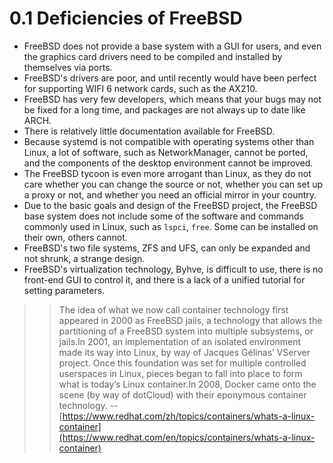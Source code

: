 # 0.1 Deficiencies of FreeBSD

- FreeBSD does not provide a base system with a GUI for users, and even the graphics card drivers need to be compiled and installed by themselves via ports.
- FreeBSD's drivers are poor, and until recently would have been perfect for supporting WIFI 6 network cards, such as the AX210.
- FreeBSD has very few developers, which means that your bugs may not be fixed for a long time, and packages are not always up to date like ARCH.
- There is relatively little documentation available for FreeBSD.
- Because systemd is not compatible with operating systems other than Linux, a lot of software, such as NetworkManager, cannot be ported, and the components of the desktop environment cannot be improved.
- The FreeBSD tycoon is even more arrogant than Linux, as they do not care whether you can change the source or not, whether you can set up a proxy or not, and whether you need an official mirror in your country.
- Due to the basic goals and design of the FreeBSD project, the FreeBSD base system does not include some of the software and commands commonly used in Linux, such as `lspci`, `free`. Some can be installed on their own, others cannot.
- FreeBSD's two file systems, ZFS and UFS, can only be expanded and not shrunk, a strange design.
- FreeBSD's virtualization technology, Byhve, is difficult to use, there is no front-end GUI to control it, and there is a lack of a unified tutorial for setting parameters.

>>The idea of what we now call container technology first appeared in 2000 as FreeBSD jails, a technology that allows the partitioning of a FreeBSD system into multiple subsystems, or jails.In 2001, an implementation of an isolated environment made its way into Linux, by way of Jacques Gélinas’ VServer project. Once this foundation was set for multiple controlled userspaces in Linux, pieces began to fall into place to form what is today’s Linux container.In 2008, Docker came onto the scene (by way of dotCloud) with their eponymous container technology.  -- [https://www.redhat.com/zh/topics/containers/whats-a-linux-container](https://www.redhat.com/en/topics/containers/whats-a-linux-container)


